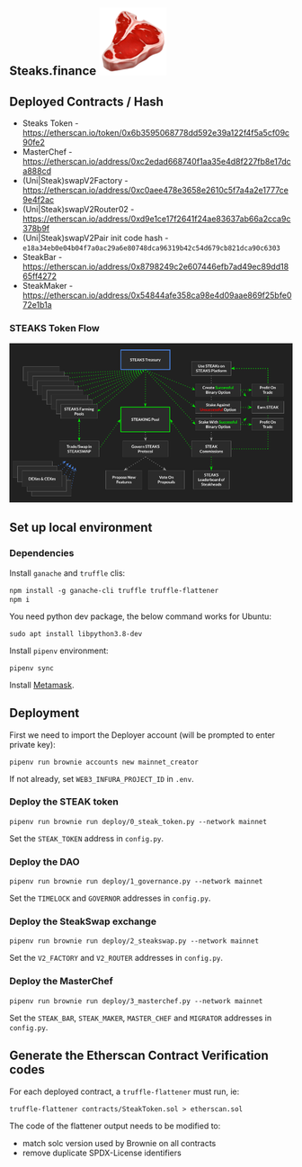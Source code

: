 

## Steaks.finance  ![](steak-logo.png)

## Deployed Contracts / Hash

- Steaks Token - <https://etherscan.io/token/0x6b3595068778dd592e39a122f4f5a5cf09c90fe2>
- MasterChef - <https://etherscan.io/address/0xc2edad668740f1aa35e4d8f227fb8e17dca888cd>
- (Uni|Steak)swapV2Factory - <https://etherscan.io/address/0xc0aee478e3658e2610c5f7a4a2e1777ce9e4f2ac>
- (Uni|Steak)swapV2Router02 - <https://etherscan.io/address/0xd9e1ce17f2641f24ae83637ab66a2cca9c378b9f>
- (Uni|Steak)swapV2Pair init code hash - `e18a34eb0e04b04f7a0ac29a6e80748dca96319b42c54d679cb821dca90c6303`
- SteakBar - <https://etherscan.io/address/0x8798249c2e607446efb7ad49ec89dd1865ff4272>
- SteakMaker - <https://etherscan.io/address/0x54844afe358ca98e4d09aae869f25bfe072e1b1a>



### STEAKS Token Flow

![](token-flow.png)



## Set up local environment

### Dependencies

Install `ganache` and `truffle` clis:

```
npm install -g ganache-cli truffle truffle-flattener
npm i
```

You need python dev package, the below command works for Ubuntu:

```
sudo apt install libpython3.8-dev
```

Install `pipenv` environment:

```
pipenv sync
```

Install [Metamask](https://metamask.io/download.html).



## Deployment
First we need to import the Deployer account (will be prompted to enter private key):
```
pipenv run brownie accounts new mainnet_creator
```

If not already, set `WEB3_INFURA_PROJECT_ID` in `.env`.

### Deploy the STEAK token

```
pipenv run brownie run deploy/0_steak_token.py --network mainnet
```

Set the `STEAK_TOKEN` address  in `config.py`.

### Deploy the DAO

```
pipenv run brownie run deploy/1_governance.py --network mainnet
```

Set the `TIMELOCK`  and `GOVERNOR` addresses  in `config.py`.

### Deploy the SteakSwap exchange

```
pipenv run brownie run deploy/2_steakswap.py --network mainnet
```

Set the `V2_FACTORY`  and `V2_ROUTER` addresses  in `config.py`.

### Deploy the MasterChef 

```
pipenv run brownie run deploy/3_masterchef.py --network mainnet
```

Set the `STEAK_BAR`, `STEAK_MAKER`, `MASTER_CHEF` and `MIGRATOR` addresses  in `config.py`.

## Generate the Etherscan Contract Verification codes

For each deployed contract, a `truffle-flattener` must run, ie:

```
truffle-flattener contracts/SteakToken.sol > etherscan.sol
```
The code of the flattener output needs to be modified to:
 - match solc version used by Brownie on all contracts
 - remove duplicate SPDX-License identifiers
